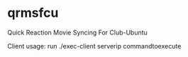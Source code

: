 qrmsfcu
=======

Quick Reaction Movie Syncing For Club-Ubuntu

Client usage:
run ./exec-client serverip commandtoexecute
